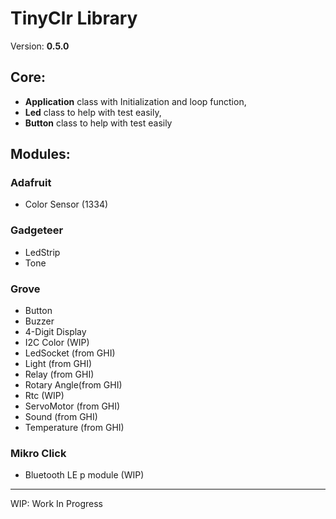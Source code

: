 # TinyClr Library
Version: __0.5.0__
## Core:
- __Application__ class with Initialization and loop function,
- __Led__ class to help with test easily,
- __Button__ class to help with test easily
## Modules:
### Adafruit
- Color Sensor (1334)
### Gadgeteer
- LedStrip
- Tone
### Grove
- Button
- Buzzer
- 4-Digit Display
- I2C Color (WIP)
- LedSocket (from GHI)
- Light (from GHI)
- Relay (from GHI)
- Rotary Angle(from GHI)
- Rtc (WIP)
- ServoMotor (from GHI)
- Sound (from GHI)
- Temperature (from GHI)
### Mikro Click
- Bluetooth LE p module (WIP)

***
WIP: Work In Progress
